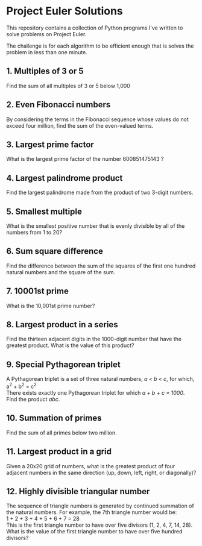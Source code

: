 # Project Euler Solutions
This repository contains a collection of Python programs I've written to solve problems on Project Euler.

The challenge is for each algorithm to be efficient enough that is solves the problem in less than one minute.

## 1. Multiples of 3 or 5
Find the sum of all multiples of 3 or 5 below 1,000

## 2. Even Fibonacci numbers
By considering the terms in the Fibonacci sequence whose values do not exceed four million, find the sum of the even-valued terms.

## 3. Largest prime factor
What is the largest prime factor of the number 600851475143 ?

## 4. Largest palindrome product
Find the largest palindrome made from the product of two 3-digit numbers.

## 5. Smallest multiple
What is the smallest positive number that is evenly divisible by all of the numbers from 1 to 20?

## 6. Sum square difference
Find the difference between the sum of the squares of the first one hundred natural numbers and the square of the sum.

## 7. 10001st prime
What is the 10,001st prime number?

## 8. Largest product in a series
Find the thirteen adjacent digits in the 1000-digit number that have the greatest product. What is the value of this product?

## 9. Special Pythagorean triplet
A Pythagorean triplet is a set of three natural numbers, *a < b < c*, for which,<br>
    a<sup>2</sup> + b<sup>2</sup> = c<sup>2</sup><br>
There exists exactly one Pythagorean triplet for which *a + b + c = 1000*.<br>
Find the product *abc*.

## 10. Summation of primes
Find the sum of all primes below two million.

## 11. Largest product in a grid
Given a 20x20 grid of numbers, what is the greatest product of four adjacent numbers in the same direction 
(up, down, left, right, or diagonally)?

## 12. Highly divisible triangular number
The sequence of triangle numbers is generated by continued summation of the natural numbers. 
For example, the 7th triangle number would be:<br>
    1 + 2 + 3 + 4 + 5 + 6 + 7 = 28 <br>
This is the first triangle number to have over five divisors (1, 2, 4, 7, 14, 28).<br>
What is the value of the first triangle number to have over five hundred divisors?
